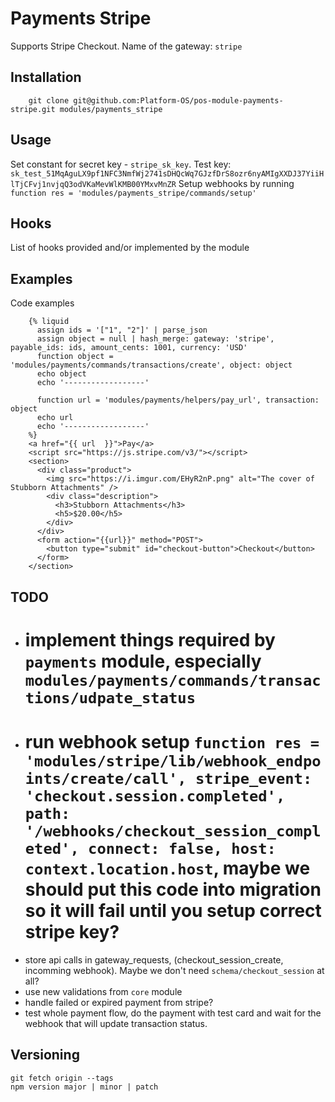 # Payments Stripe

Supports Stripe Checkout. Name of the gateway: `stripe`


## Installation

        git clone git@github.com:Platform-OS/pos-module-payments-stripe.git modules/payments_stripe

## Usage

Set constant for secret key - `stripe_sk_key`. Test key: `sk_test_51MqAguLX9pf1NFC3NmfWj2741sDHQcWq7GJzfDrS8ozr6nyAMIgXXDJ37YiiHlTjCFvj1nvjqQ3odVKaMevWlKMB00YMxvMnZR`
Setup webhooks by running `function res = 'modules/payments_stripe/commands/setup'`

## Hooks

List of hooks provided and/or implemented by the module

## Examples

Code examples
        
        {% liquid
          assign ids = '["1", "2"]' | parse_json
          assign object = null | hash_merge: gateway: 'stripe', payable_ids: ids, amount_cents: 1001, currency: 'USD'
          function object = 'modules/payments/commands/transactions/create', object: object
          echo object
          echo '------------------'

          function url = 'modules/payments/helpers/pay_url', transaction: object
          echo url
          echo '------------------'
        %}
        <a href="{{ url  }}">Pay</a>
        <script src="https://js.stripe.com/v3/"></script>
        <section>
          <div class="product">
            <img src="https://i.imgur.com/EHyR2nP.png" alt="The cover of Stubborn Attachments" />
            <div class="description">
              <h3>Stubborn Attachments</h3>
              <h5>$20.00</h5>
            </div>
          </div>
          <form action="{{url}}" method="POST">
            <button type="submit" id="checkout-button">Checkout</button>
          </form>
        </section>
        
## TODO
 
- # implement things required by `payments` module, especially `modules/payments/commands/transactions/udpate_status`
- # run webhook setup `function res = 'modules/stripe/lib/webhook_endpoints/create/call', stripe_event: 'checkout.session.completed', path: '/webhooks/checkout_session_completed', connect: false, host: context.location.host`, maybe we should put this code into migration so it will fail until you setup correct stripe key?
- store api calls in gateway_requests, (checkout_session_create, incomming webhook). Maybe we don't need `schema/checkout_session` at all?
- use new validations from `core` module
- handle failed or expired payment from stripe?
- test whole payment flow, do the payment with test card and wait for the webhook that will update transaction status.

## Versioning

```
git fetch origin --tags
npm version major | minor | patch
```
